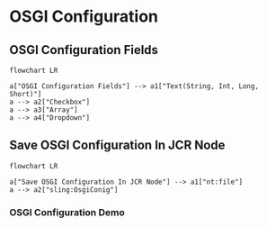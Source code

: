 # OSGI Configuration


## OSGI Configuration Fields
```mermaid
flowchart LR

a["OSGI Configuration Fields"] --> a1["Text(String, Int, Long, Short)"]
a --> a2["Checkbox"]
a --> a3["Array"]
a --> a4["Dropdown"]
```

## Save OSGI Configuration In JCR Node
```mermaid
flowchart LR

a["Save OSGI Configuration In JCR Node"] --> a1["nt:file"]
a --> a2["sling:OsgiConig"]
```

### OSGI Configuration Demo

